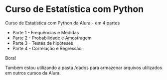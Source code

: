 # Curso de Estatística com Python

Curso de Estatística com Python da Alura - em 4 partes

* Parte 1 - Frequências e Medidas
* Parte 2 - Probabilidade e Amostragem
* Parte 3 - Testes de hipóteses
* Parte 4 - Correlação e Regressão

Bora!


Também estou utilizando a pasta /dados para armazenar arquivos utilizados em outros cursos da Alura.
